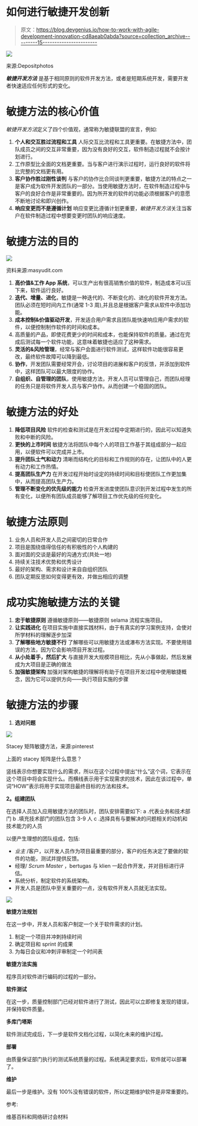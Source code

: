 # 如何进行敏捷开发创新

> 原文：<https://blog.devgenius.io/how-to-work-with-agile-development-innovation-cd8aeab0abda?source=collection_archive---------15----------------------->

![](img/08b1aa043d73e198ebc1ac15c8f71ca9.png)

来源:Depositphotos

***敏捷开发方法*** 是基于相同原则的软件开发方法，或者是短期系统开发，需要开发者快速适应任何形式的变化。

# 敏捷方法的核心价值

*敏捷开发方法*定义了四个价值观，通常称为敏捷联盟的宣言，例如:

1.  **个人和交互胜过流程和工具**
    人际交互比流程和工具更重要。在敏捷方法中，团队成员之间的交互非常重要，因为没有良好的交互，软件制造过程就不会按计划进行。
2.  工作原型比全面的文档更重要。当与客户进行演示过程时，运行良好的软件将比完整的文档更有用。
3.  **客户协作胜过刚性谈判**
    与客户的协作比合同谈判更重要，敏捷方法的特点之一是客户成为软件开发团队的一部分。当使用敏捷方法时，在软件制造过程中与客户的良好合作是非常重要的。因为所开发的软件的功能必须根据客户的意愿不断地讨论和即兴创作。
4.  **响应变更而不是遵循计划**
    响应变更比遵循计划更重要，*敏捷开发方法*关注当客户在软件制造过程中想要变更时团队的响应速度。

# 敏捷方法的目的

![](img/cc44d1e7df89f733bd5010997979041e.png)

资料来源:masyudit.com

1.  **高价值&工作 App 系统**，可以生产出有很高销售价值的软件，制造成本可以压下来，软件运行良好。
2.  **迭代、增量、进化**，敏捷是一种迭代的、不断变化的、进化的软件开发方法。团队必须在短时间内工作(通常 1-3 周),并且总是根据客户需求从软件中添加功能。
3.  **成本控制&价值驱动开发**，开发适合用户需求且团队能快速响应用户需求的软件，以便控制制作软件的时间和成本。
4.  高质量的产品，即使花费更少的时间和成本，也能保持软件的质量。通过在完成后测试每一个软件功能，这意味着敏捷也适应了这种需求。
5.  **灵活的&风险管理**，经常与客户会面进行软件测试，这样软件功能很容易更改，最终软件故障可以降到最低。
6.  **协作**，开发团队需要经常开会，讨论项目的进展和客户的反馈，并添加到软件中，这样团队可以最大限度的协作。
7.  **自组织、自管理的团队**，使用敏捷方法，开发人员可以管理自己，而团队经理的任务只是将软件开发人员与客户协作。从而创建一个稳固的团队。

# 敏捷方法的好处

1.  **降低项目风险**
    软件的检查和测试是在开发过程中定期进行的，因此可以知道失败和中断的风险。
2.  **更快的上市时间**
    敏捷方法将团队中每个人的项目工作基于其组成部分一起应用，以便软件可以完成并上市。
3.  **提升团队士气和动力**
    清晰而结构化的目标和工作规则的存在，让团队中的人更有动力和工作热情。
4.  **提高团队生产力**
    在开发过程开始时设定的持续时间和目标使团队工作更加集中，从而提高团队生产力。
5.  **管理不断变化的优先级的能力**
    检查开发进度使团队意识到开发过程中发生的所有变化，以便所有团队成员能够了解项目工作优先级的任何变化。

# 敏捷方法原则

1.  业务人员和开发人员之间密切的日常合作
2.  项目是围绕值得信任的有积极性的个人构建的
3.  面对面的交谈是最好的沟通方式(共处一地)
4.  持续关注技术优势和优秀设计
5.  最好的架构、需求和设计来自自组织团队
6.  团队定期反思如何变得更有效，并做出相应的调整

# 成功实施敏捷方法的关键

1.  **忠于敏捷原则**
    遵循敏捷原则——敏捷原则 selama 流程实施项目。
2.  **让实践进化**
    在项目实施中直接实践材料，由于有真实的学习案例支持，会使对所学材料的理解逐步加深
3.  **了解哪些地方敏捷不行**
    了解哪些可以用敏捷方法或瀑布方法实现。不要使用错误的方法，因为它会影响项目开发过程。
4.  **从小处着手，然后扩大**
    与直接开发大规模项目相比，先从小事做起，然后发展成为大项目是正确的做法
5.  **加强敏捷架构**
    加强对架构敏捷的理解将有助于在项目开发过程中使用敏捷概念，因为它可以提供方向——执行项目实施的步骤

# 敏捷方法的步骤

1.  **选对问题**

![](img/5deea2ea68ce00c313eaebb8db196a62.png)

Stacey 矩阵敏捷方法，来源:pinterest

上面的 stacey 矩阵是什么意思？

竖线表示你想要实现什么的需求，所以在这个过程中提出“什么”这个词，它表示在这个项目中将会实现什么。而横线表示用于实现需求的技术，因此在该过程中，单词“HOW”表示将用于实现项目最终目标的方法和技术。

**2。组建团队**

在选择人员加入应用敏捷方法的团队时，团队安排需要如下:
a .代表业务和技术部门
b .填充技术部门的团队包含 3-9 人
c .选择具有与要解决的问题相关的动机和技术能力的人员

以便产生理想的团队组成，包括:

*   *业主* /客户，以开发人员作为项目最重要的部分，客户的任务决定了要做的软件的功能，测试并提供反馈。
*   经理/ *Scrum Master* ，bertugas 与 klien 一起合作开发，并对目标进行评估。
*   系统分析，制定软件的系统架构。
*   开发人员是团队中至关重要的一点，没有软件开发人员就无法实现。

![](img/0d2f4ee83233a4a8b3671a37e2c2579b.png)

**敏捷方法规划**

在这一步中，开发人员和客户制定一个关于软件需求的计划。

1.  制定一个项目并冲刺持续时间
2.  确定项目和 sprint 的成果
3.  为每日会议和冲刺评审制定一个时间表

**敏捷方法实施**

程序员对软件进行编码的过程的一部分。

**软件测试**

在这一步，质量控制部门已经对软件进行了测试，因此可以立即修复发现的错误，并保持软件质量。

**多库门塔斯**

软件测试完成后，下一步是软件文档化过程，以简化未来的维护过程。

**部署**

由质量保证部门执行的测试系统质量的过程。系统满足要求后，软件就可以部署了。

**维护**

最后一步是维护。没有 100%没有错误的软件，所以定期维护软件是非常重要的。

参考:

维基百科和网络研讨会材料